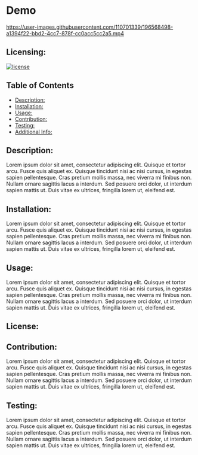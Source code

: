 # Demo


https://user-images.githubusercontent.com/110701339/196568498-a1394f22-bbd2-4cc7-878f-cc0acc5cc2a5.mp4



  ## Licensing:
  [![license](https://img.shields.io/badge/license--blue)](https://shields.io)

  ## Table of Contents 
  - [Description:](#description)
  - [Installation:](#installation)
  - [Usage:](#usage)
  - [Contribution:](#contribution)
  - [Testing:](#testing)
  - [Additional Info:](#additional-info)

  ## Description:
  Lorem ipsum dolor sit amet, consectetur adipiscing elit. Quisque et tortor arcu. Fusce quis aliquet ex. Quisque tincidunt nisi ac nisi cursus, in egestas sapien pellentesque. Cras pretium mollis massa, nec viverra mi finibus non. Nullam ornare sagittis lacus a interdum. Sed posuere orci dolor, ut interdum sapien mattis ut. Duis vitae ex ultrices, fringilla lorem ut, eleifend est.

  ## Installation:
  Lorem ipsum dolor sit amet, consectetur adipiscing elit. Quisque et tortor arcu. Fusce quis aliquet ex. Quisque tincidunt nisi ac nisi cursus, in egestas sapien pellentesque. Cras pretium mollis massa, nec viverra mi finibus non. Nullam ornare sagittis lacus a interdum. Sed posuere orci dolor, ut interdum sapien mattis ut. Duis vitae ex ultrices, fringilla lorem ut, eleifend est.

  ## Usage:
  Lorem ipsum dolor sit amet, consectetur adipiscing elit. Quisque et tortor arcu. Fusce quis aliquet ex. Quisque tincidunt nisi ac nisi cursus, in egestas sapien pellentesque. Cras pretium mollis massa, nec viverra mi finibus non. Nullam ornare sagittis lacus a interdum. Sed posuere orci dolor, ut interdum sapien mattis ut. Duis vitae ex ultrices, fringilla lorem ut, eleifend est.

  ## License:
  

  ## Contribution:
  Lorem ipsum dolor sit amet, consectetur adipiscing elit. Quisque et tortor arcu. Fusce quis aliquet ex. Quisque tincidunt nisi ac nisi cursus, in egestas sapien pellentesque. Cras pretium mollis massa, nec viverra mi finibus non. Nullam ornare sagittis lacus a interdum. Sed posuere orci dolor, ut interdum sapien mattis ut. Duis vitae ex ultrices, fringilla lorem ut, eleifend est.

  ## Testing:
  Lorem ipsum dolor sit amet, consectetur adipiscing elit. Quisque et tortor arcu. Fusce quis aliquet ex. Quisque tincidunt nisi ac nisi cursus, in egestas sapien pellentesque. Cras pretium mollis massa, nec viverra mi finibus non. Nullam ornare sagittis lacus a interdum. Sed posuere orci dolor, ut interdum sapien mattis ut. Duis vitae ex ultrices, fringilla lorem ut, eleifend est.
